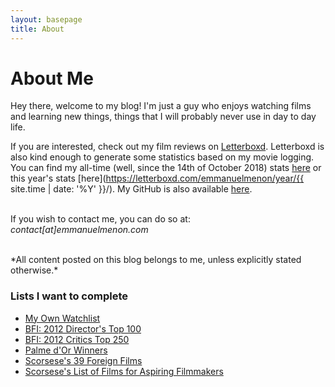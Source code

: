 ```yaml
---
layout: basepage
title: About
---
```

# About Me
Hey there, welcome to my blog! I'm just a guy who enjoys watching films and learning new things, things that I will probably never use in day to day life.

If you are interested, check out my film reviews on [Letterboxd](https://letterboxd.com/emmanuelmenon). Letterboxd is also kind enough to generate some statistics based on my movie logging. You can find my all-time (well, since the 14th of October 2018) stats [here](https://letterboxd.com/emmanuelmenon/stats/) or this year's stats [here](https://letterboxd.com/emmanuelmenon/year/{{ site.time | date: '%Y' }}/). My GitHub is also available [here](https://github.com/emmanuelmenon/).
<br>
<br>
<p class="center-text">
If you wish to contact me, you can do so at:
<br>
<i>contact[at]emmanuelmenon.com</i>
</p>
<br>
*All content posted on this blog belongs to me, unless explicitly stated otherwise.*

### Lists I want to complete
- [My Own Watchlist](https://letterboxd.com/emmanuelmenon/watchlist/)
- [BFI: 2012 Director's Top 100](https://letterboxd.com/liveandrew/list/bfi-2012-directors-top-100-films/)
- [BFI: 2012 Critics Top 250](https://letterboxd.com/liveandrew/list/bfi-2012-critics-top-250-films/)
- [Palme d'Or Winners](https://letterboxd.com/connordenney/list/palme-dor/)
- [Scorsese's 39 Foreign Films](https://letterboxd.com/mitchelllyon/list/scorsese-foreign-film-list/)
- [Scorsese's List of Films for Aspiring Filmmakers](https://letterboxd.com/cauleyfilms/list/scorseses-list-of-85-films-every-aspiring/)

<p class="desktopHidden"></p>
